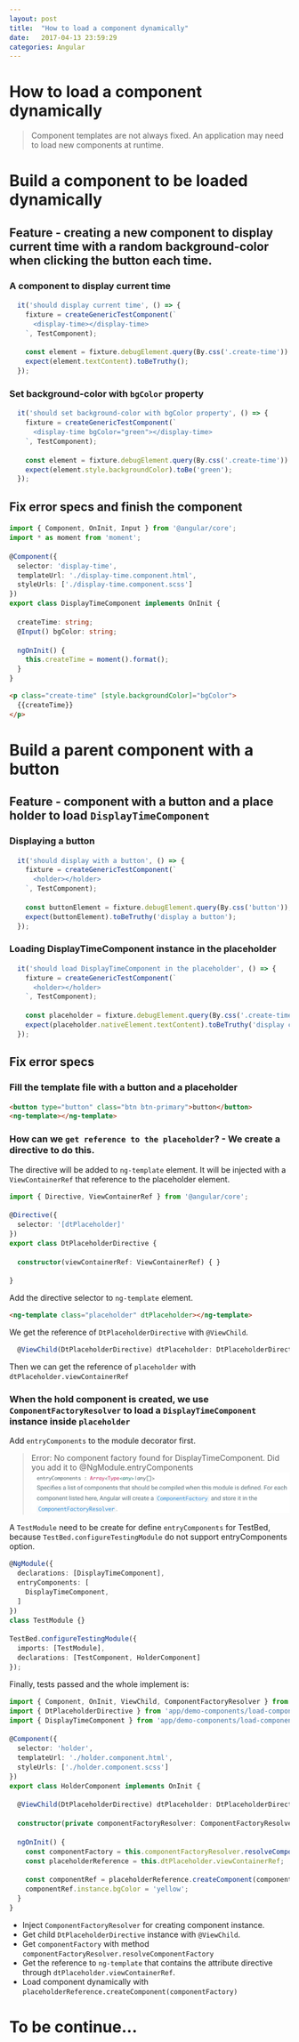 ```yaml
---
layout: post
title:  "How to load a component dynamically"
date:   2017-04-13 23:59:29
categories: Angular
---
```


# How to load a component dynamically

> Component templates are not always fixed. An application may need to load new components at runtime.

# Build a component to be loaded dynamically

## Feature - creating a new component to display current time with a random background-color when clicking the button each time.

### A component to display current time

```ts
  it('should display current time', () => {
    fixture = createGenericTestComponent(`
      <display-time></display-time>
    `, TestComponent);

    const element = fixture.debugElement.query(By.css('.create-time')).nativeElement;
    expect(element.textContent).toBeTruthy();
  });
```

### Set background-color with `bgColor` property

```ts
  it('should set background-color with bgColor property', () => {
    fixture = createGenericTestComponent(`
      <display-time bgColor="green"></display-time>
    `, TestComponent);

    const element = fixture.debugElement.query(By.css('.create-time')).nativeElement;
    expect(element.style.backgroundColor).toBe('green');
  });
```

## Fix error specs and finish the component

```ts
import { Component, OnInit, Input } from '@angular/core';
import * as moment from 'moment';

@Component({
  selector: 'display-time',
  templateUrl: './display-time.component.html',
  styleUrls: ['./display-time.component.scss']
})
export class DisplayTimeComponent implements OnInit {

  createTime: string;
  @Input() bgColor: string;

  ngOnInit() {
    this.createTime = moment().format();
  }
}
```

```html
<p class="create-time" [style.backgroundColor]="bgColor">
  {{createTime}}
</p>
```

# Build a parent component with a button

## Feature - component with a button and a place holder to load `DisplayTimeComponent`

### Displaying a button

```ts
  it('should display with a button', () => {
    fixture = createGenericTestComponent(`
      <holder></holder>
    `, TestComponent);

    const buttonElement = fixture.debugElement.query(By.css('button'));
    expect(buttonElement).toBeTruthy('display a button');
  });
```

### Loading DisplayTimeComponent instance in the placeholder

```ts
  it('should load DisplayTimeComponent in the placeholder', () => {
    fixture = createGenericTestComponent(`
      <holder></holder>
    `, TestComponent);

    const placeholder = fixture.debugElement.query(By.css('.create-time'));
    expect(placeholder.nativeElement.textContent).toBeTruthy('display create time');
  });
```
## Fix error specs

### Fill the template file with a button and a placeholder

```html
<button type="button" class="btn btn-primary">button</button>
<ng-template></ng-template>
```

### How can we `get reference to the placeholder`? - We create a directive to do this.

The directive will be added to `ng-template` element.
It will be injected with a `ViewContainerRef` that reference to the placeholder element.

```ts
import { Directive, ViewContainerRef } from '@angular/core';

@Directive({
  selector: '[dtPlaceholder]'
})
export class DtPlaceholderDirective {

  constructor(viewContainerRef: ViewContainerRef) { }

}
```

Add the directive selector to `ng-template` element.

```html
<ng-template class="placeholder" dtPlaceholder></ng-template>
```

We get the reference of `DtPlaceholderDirective` with `@ViewChild`.

```ts
  @ViewChild(DtPlaceholderDirective) dtPlaceholder: DtPlaceholderDirective;
```

Then we can get the reference of `placeholder` with `dtPlaceholder.viewContainerRef`

### When the hold component is created, we use `ComponentFactoryResolver` to load a `DisplayTimeComponent` instance inside `placeholder`

Add `entryComponents` to the module decorator first.
> Error: No component factory found for DisplayTimeComponent. Did you add it to @NgModule.entryComponents
![](/images/2017-04-14-01-03-27.jpg)

A `TestModule` need to be create for define `entryComponents` for TestBed, because `TestBed.configureTestingModule` do not support entryComponents option.

```ts
@NgModule({
  declarations: [DisplayTimeComponent],
  entryComponents: [
    DisplayTimeComponent,
  ]
})
class TestModule {}

TestBed.configureTestingModule({
  imports: [TestModule],
  declarations: [TestComponent, HolderComponent]
});
```
Finally, tests passed and the whole implement is: 

```ts
import { Component, OnInit, ViewChild, ComponentFactoryResolver } from '@angular/core';
import { DtPlaceholderDirective } from 'app/demo-components/load-component/dt-placeholder.directive';
import { DisplayTimeComponent } from 'app/demo-components/load-component/display-time/display-time.component';

@Component({
  selector: 'holder',
  templateUrl: './holder.component.html',
  styleUrls: ['./holder.component.scss']
})
export class HolderComponent implements OnInit {

  @ViewChild(DtPlaceholderDirective) dtPlaceholder: DtPlaceholderDirective;

  constructor(private componentFactoryResolver: ComponentFactoryResolver) { }

  ngOnInit() {
    const componentFactory = this.componentFactoryResolver.resolveComponentFactory(DisplayTimeComponent);
    const placeholderReference = this.dtPlaceholder.viewContainerRef;

    const componentRef = placeholderReference.createComponent(componentFactory);
    componentRef.instance.bgColor = 'yellow';
  }
}
```
- Inject `ComponentFactoryResolver` for creating component instance.
- Get child `DtPlaceholderDirective` instance with `@ViewChild`.
- Get `componentFactory` with method `componentFactoryResolver.resolveComponentFactory`
- Get the reference to `ng-template` that contains the attribute directive through `dtPlaceholder.viewContainerRef`.
- Load component dynamically with `placeholderReference.createComponent(componentFactory)`

# To be continue...
